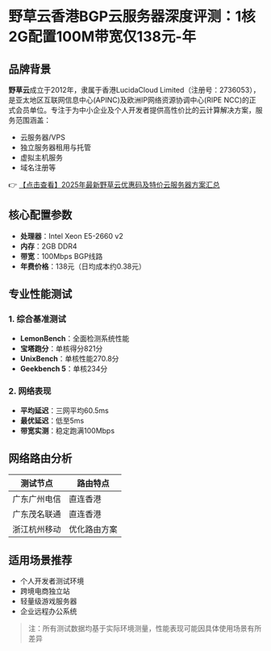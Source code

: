 # 野草云香港BGP云服务器深度评测：1核2G配置100M带宽仅138元-年

## 品牌背景
**野草云**成立于2012年，隶属于香港LucidaCloud Limited（注册号：2736053），是亚太地区互联网信息中心(APINC)及欧洲IP网络资源协调中心(RIPE NCC)的正式会员单位。专注于为中小企业及个人开发者提供高性价比的云计算解决方案，服务范围涵盖：
- 云服务器/VPS
- 独立服务器租用与托管
- 虚拟主机服务
- 域名注册等

👉 [【点击查看】2025年最新野草云优惠码及特价云服务器方案汇总](https://bit.ly/yecaoyun)

## 核心配置参数
- **处理器**：Intel Xeon E5-2660 v2
- **内存**：2GB DDR4
- **带宽**：100Mbps BGP线路
- **年费价格**：138元（日均成本约0.38元）

## 专业性能测试
### 1. 综合基准测试
- **LemonBench**：全面检测系统性能
- **宝塔跑分**：单核得分821分
- **UnixBench**：单核性能270.8分
- **Geekbench 5**：单核234分

### 2. 网络表现
- **平均延迟**：三网平均60.5ms
- **最优延迟**：低至5ms
- **带宽实测**：稳定跑满100Mbps

## 网络路由分析
| 测试节点       | 路由特点          |
|----------------|-------------------|
| 广东广州电信   | 直连香港          |
| 广东茂名联通   | 直连香港          |
| 浙江杭州移动   | 优化路由方案      |

## 适用场景推荐
- 个人开发者测试环境
- 跨境电商独立站
- 轻量级游戏服务器
- 企业远程办公系统

> 注：所有测试数据均基于实际环境测量，性能表现可能因具体使用场景有所差异
